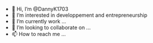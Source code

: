 - 👋 Hi, I’m @DannyK1703
- 👀 I’m interested in developpement and entrepreneurship
- 🌱 I’m currently work ...
- 💞️ I’m looking to collaborate on ...
- 📫 How to reach me ...

<!---
DannyK1703/DannyK1703 is a ✨ special ✨ repository because its `README.md` (this file) appears on your GitHub profile.
You can click the Preview link to take a look at your changes.
--->
